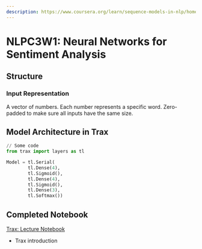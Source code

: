 ```yaml
---
description: https://www.coursera.org/learn/sequence-models-in-nlp/home/week/1
---
```


# NLPC3W1: Neural Networks for Sentiment Analysis

## Structure

### Input Representation&#x20;

A vector of numbers. Each number represents a specific word. Zero-padded to make sure all inputs have the same size.&#x20;

## Model Architecture in Trax

```python
// Some code
from trax import layers as tl

Model = tl.Serial(
        tl.Dense(4), 
        tl.Sigmoid(), 
        tl.Dense(4), 
        tl.Sigmoid(), 
        tl.Dense(3), 
        tl.Softmax())
```

## Completed Notebook

[Trax: Lecture Notebook](https://drive.google.com/file/d/1EMgxSwrJEVPKPMfONm8Y1bfEGT8reN5-/view?usp=share\_link)

* Trax introduction&#x20;

